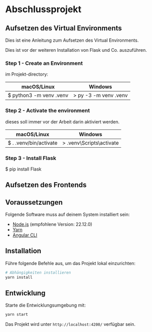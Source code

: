 # Abschlussprojekt
## Aufsetzen des Virtual Environments

Dies ist eine Anleitung zum Aufsetzen des Virtual Environments.

Dies ist vor der weiteren Installation von Flask und Co. auszuführen.

### Step 1 - Create an Environment
im Projekt-directory:

 macOS/Linux             | Windows           | 
-------------------------|-------------------| 
 $ python3 -m venv .venv | \> py -3 -m venv .venv | 

### Step 2 - Activate the environment
dieses soll immer vor der Arbeit darin aktiviert werden.

 macOS/Linux             | Windows                   | 
-------------------------|---------------------------| 
 $ . .venv/bin/activate | \> .venv\Scripts\activate | 

### Step 3 - Install Flask

$ pip install Flask


## Aufsetzen des Frontends
## Voraussetzungen

Folgende Software muss auf deinem System installiert sein:

- [Node.js](https://nodejs.org/) (empfohlene Version: 22.12.0)
- [Yarn](https://yarnpkg.com/)
- [Angular CLI](https://angular.io/cli)

## Installation

Führe folgende Befehle aus, um das Projekt lokal einzurichten:

```sh
# Abhängigkeiten installieren
yarn install
```

## Entwicklung

Starte die Entwicklungsumgebung mit:

```sh
yarn start
```

Das Projekt wird unter `http://localhost:4200/` verfügbar sein.
